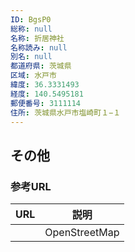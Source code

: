 ```yaml
---
ID: BgsP0
総称: null
名称: 折居神社
名称読み: null
別名: null
都道府県: 茨城県
区域: 水戸市
緯度: 36.3331493
経度: 140.5495181
郵便番号: 3111114
住所: 茨城県水戸市塩崎町１−１
---
```


## その他

### 参考URL

| URL | 説明          |
| --- | ------------- |
|     | OpenStreetMap |
